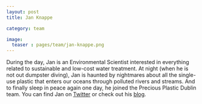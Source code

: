 ```yaml
---
layout: post
title: Jan Knappe

category: team

image:
  teaser : pages/team/jan-knappe.png
---
```


During the day, Jan is an Environmental Scientist interested in everything related to sustainable and low-cost water treatment. At night (when he is not out dumpster diving), Jan is haunted by nightmares about all the single-use plastic that enters our oceans through polluted rivers and streams. And to finally sleep in peace again one day, he joined the Precious Plastic Dublin team. You can find Jan on [Twitter](https://twitter.com/JanKnappe) or check out his [blog](https://www.janknappe.com).

